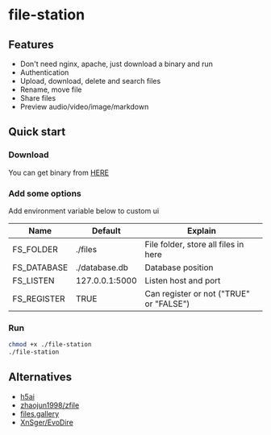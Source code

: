 # file-station

## Features

- Don't need nginx, apache, just download a binary and run
- Authentication
- Upload, download, delete and search files
- Rename, move file
- Share files
- Preview audio/video/image/markdown

## Quick start

### Download 

You can get binary from [HERE](https://github.com/chenx6/file-station/releases)

### Add some options

Add environment variable below to custom ui

| Name | Default | Explain |
| - | - | - |
|FS_FOLDER|./files|File folder, store all files in here|
|FS_DATABASE|./database.db|Database position|
|FS_LISTEN|127.0.0.1:5000|Listen host and port|
|FS_REGISTER|TRUE|Can register or not ("TRUE" or "FALSE")|

### Run

```bash
chmod +x ./file-station
./file-station
```

## Alternatives

- [h5ai](https://larsjung.de/h5ai/)
- [zhaojun1998/zfile](https://github.com/zhaojun1998/zfile)
- [files.gallery](https://www.files.gallery/)
- [XnSger/EvoDire](https://github.com/XnSger/EvoDire)
